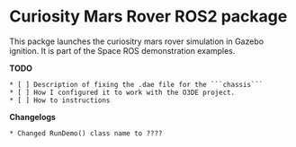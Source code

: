 # Curiosity Mars Rover ROS2 package

This packge launches the curiositry mars rover simulation in Gazebo ignition. It is part of the Space ROS demonstration examples.

**TODO**

    * [ ] Description of fixing the .dae file for the ```chassis```
    * [ ] How I configured it to work with the O3DE project.
    * [ ] How to instructions

**Changelogs**

    * Changed RunDemo() class name to ????